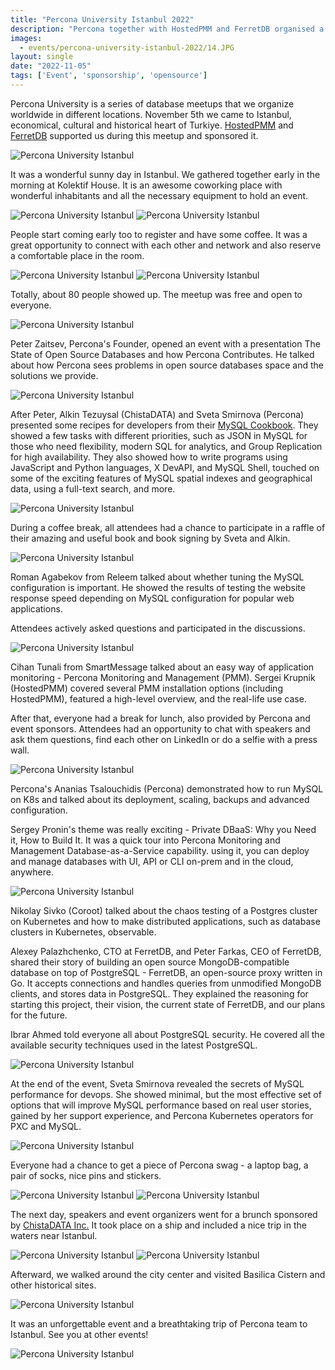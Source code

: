 ```yaml
---
title: "Percona University Istanbul 2022"
description: "Percona together with HostedPMM and FerretDB organised a Percona University Istanbul meetup in Istanbul at November 5th, 2022. It was a free database event about MySQL, PostgreSQL, MariaDB, and MongoDB. "
images:
  - events/percona-university-istanbul-2022/14.JPG
layout: single
date: "2022-11-05"
tags: ['Event', 'sponsorship', 'opensource']
---
```

Percona University is a series of database meetups that we organize worldwide in different locations. November 5th we came to Istanbul, economical, cultural and historical heart of Turkiye. [HostedPMM](https://www.hostedpmm.com/) and [FerretDB](https://www.ferretdb.io/) supported us during this meetup and sponsored it. 

![Percona University Istanbul](/events/percona-university-istanbul-2022/4.JPG)

It was a wonderful sunny day in Istanbul. We gathered together early in the morning at Kolektif House. It is an awesome coworking place with wonderful inhabitants and all the necessary equipment to hold an event. 

![Percona University Istanbul](/events/percona-university-istanbul-2022/5.JPG)
![Percona University Istanbul](/events/percona-university-istanbul-2022/16.jpg)

People start coming early too to register and have some coffee. It was a great opportunity to connect with each other and network and also reserve a comfortable place in the room. 

![Percona University Istanbul](/events/percona-university-istanbul-2022/7.JPG)
![Percona University Istanbul](/events/percona-university-istanbul-2022/3.JPG)

Totally, about 80 people showed up. The meetup was free and open to everyone. 

![Percona University Istanbul](/events/percona-university-istanbul-2022/8.JPG)

Peter Zaitsev, Percona's Founder, opened an event with a presentation The State of Open Source Databases and how Percona Contributes. He talked about how Percona sees problems in open source databases space and the solutions we provide.

![Percona University Istanbul](/events/percona-university-istanbul-2022/9.JPG)

After Peter, Alkin Tezuysal (ChistaDATA) and Sveta Smirnova (Percona) presented some recipes for developers from their [MySQL Cookbook](https://www.amazon.com/gp/product/B0B8GK8CDS/). They showed a few tasks with different priorities, such as JSON in MySQL for those who need flexibility, modern SQL for analytics, and Group Replication for high availability. They also showed how to write programs using JavaScript and Python languages, X DevAPI, and MySQL Shell, touched on some of the exciting features of MySQL spatial indexes and geographical data, using a full-text search, and more. 

![Percona University Istanbul](/events/percona-university-istanbul-2022/10.JPG)

During a coffee break, all attendees had a chance to participate in a raffle of their amazing and useful book and book signing by Sveta and Alkin. 

![Percona University Istanbul](/events/percona-university-istanbul-2022/2.jpeg)

Roman Agabekov from Releem talked about whether tuning the MySQL configuration is important. He showed the results of testing the website response speed depending on MySQL configuration for popular web applications. 

Attendees actively asked questions and participated in the discussions.

![Percona University Istanbul](/events/percona-university-istanbul-2022/11.JPG)

Cihan Tunali from SmartMessage talked about an easy way of application monitoring - Percona Monitoring and Management (PMM). Sergei Krupnik (HostedPMM) covered several PMM installation options (including HostedPMM), featured a high-level overview, and the real-life use case.

After that, everyone had a break for lunch, also provided by Percona and event sponsors. Attendees had an opportunity to chat with speakers and ask them questions, find each other on LinkedIn or do a selfie with a press wall. 

![Percona University Istanbul](/events/percona-university-istanbul-2022/20.JPG)

Percona's Ananias Tsalouchidis (Percona) demonstrated how to run MySQL on K8s and talked about its deployment, scaling, backups and advanced configuration.

Sergey Pronin's theme was really exciting - Private DBaaS: Why you Need it, How to Build It. It was a quick tour into Percona Monitoring and Management Database-as-a-Service capability. using it, you can deploy and manage databases with UI, API or CLI on-prem and in the cloud, anywhere.

![Percona University Istanbul](/events/percona-university-istanbul-2022/12.JPG)

Nikolay Sivko (Coroot) talked about the chaos testing of a Postgres cluster on Kubernetes and how to make distributed applications, such as database clusters in Kubernetes, observable. 

Alexey Palazhchenko, CTO at FerretDB, and Peter Farkas, CEO of FerretDB, shared their story of building an open source MongoDB-compatible database on top of PostgreSQL - FerretDB, an open-source proxy written in Go. It accepts connections and handles queries from unmodified MongoDB clients, and stores data in PostgreSQL. They explained the reasoning for starting this project, their vision, the current state of FerretDB, and our plans for the future.

Ibrar Ahmed told everyone all about PostgreSQL security. He covered all the available security techniques used in the latest PostgreSQL. 

![Percona University Istanbul](/events/percona-university-istanbul-2022/21.JPG)

At the end of the event, Sveta Smirnova revealed the secrets of MySQL performance for devops. She showed minimal, but the most effective set of options that will improve MySQL performance based on real user stories, gained by her support experience, and Percona Kubernetes operators for PXC and MySQL.

![Percona University Istanbul](/events/percona-university-istanbul-2022/13.JPG)

Everyone had a chance to get a piece of Percona swag - a laptop bag, a pair of socks, nice pins and stickers. 

![Percona University Istanbul](/events/percona-university-istanbul-2022/14.JPG)
![Percona University Istanbul](/events/percona-university-istanbul-2022/15.JPG)

The next day, speakers and event organizers went for a brunch sponsored by [ChistaDATA Inc.](https://chistadata.com/) It took place on a ship and included a nice trip in the waters near Istanbul. 

![Percona University Istanbul](/events/percona-university-istanbul-2022/1.jpeg)
![Percona University Istanbul](/events/percona-university-istanbul-2022/17.png)

Afterward, we walked around the city center and visited Basilica Cistern and other historical sites. 

![Percona University Istanbul](/events/percona-university-istanbul-2022/18.png)

It was an unforgettable event and a breathtaking trip of Percona team to Istanbul. See you at other events! 

![Percona University Istanbul](/events/percona-university-istanbul-2022/19.jpg)


